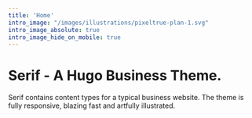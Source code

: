 ```yaml
---
title: 'Home'
intro_image: "/images/illustrations/pixeltrue-plan-1.svg"
intro_image_absolute: true
intro_image_hide_on_mobile: true
---
```


# Serif - A Hugo Business Theme.

Serif contains content types for a typical business website. The theme is fully responsive, blazing fast and artfully illustrated.

